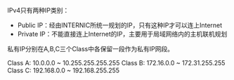 

IPv4只有两种IP类别：
  * Public IP：经由INTERNIC所统一规划的IP，只有这种IP才可以连上Internet
  * Private IP：不能直接连上Internet的IP，主要用于局域网络内的主机联机规划

私有IP分别在A,B,C三个Class中各保留一段作为私有IP网段。

Class A: 10.0.0.0 ~ 10.255.255.255.255
Class B: 172.16.0.0 ~ 172.31.255.255
Class C: 192.168.0.0 ~ 192.168.255.255